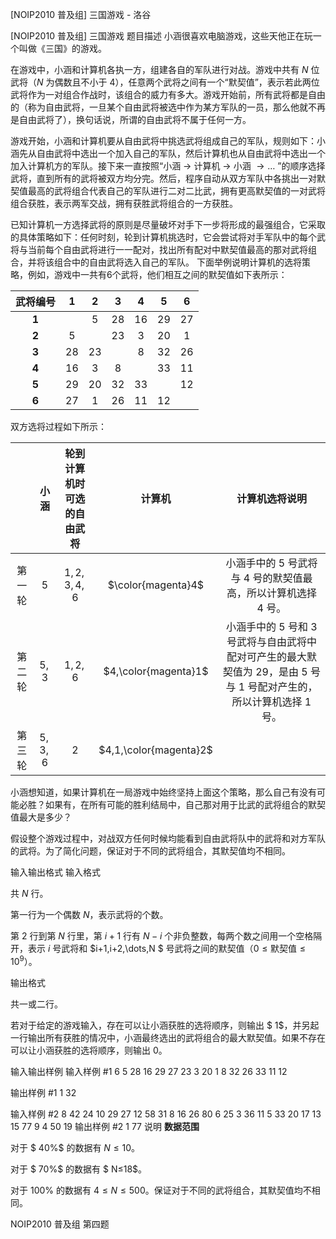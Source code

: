 



[NOIP2010 普及组] 三国游戏 - 洛谷














[NOIP2010 普及组] 三国游戏
题目描述
小涵很喜欢电脑游戏，这些天他正在玩一个叫做《三国》的游戏。

在游戏中，小涵和计算机各执一方，组建各自的军队进行对战。游戏中共有 $N$ 位武将（$N$ 为偶数且不小于 $4$），任意两个武将之间有一个“默契值”，表示若此两位武将作为一对组合作战时，该组合的威力有多大。游戏开始前，所有武将都是自由的（称为自由武将，一旦某个自由武将被选中作为某方军队的一员，那么他就不再是自由武将了），换句话说，所谓的自由武将不属于任何一方。

游戏开始，小涵和计算机要从自由武将中挑选武将组成自己的军队，规则如下：小涵先从自由武将中选出一个加入自己的军队，然后计算机也从自由武将中选出一个加入计算机方的军队。接下来一直按照“小涵 $\to$ 计算机 $\to$ 小涵 $\to\dots$ ”的顺序选择武将，直到所有的武将被双方均分完。然后，程序自动从双方军队中各挑出一对默契值最高的武将组合代表自己的军队进行二对二比武，拥有更高默契值的一对武将组合获胜，表示两军交战，拥有获胜武将组合的一方获胜。

已知计算机一方选择武将的原则是尽量破坏对手下一步将形成的最强组合，它采取的具体策略如下：任何时刻，轮到计算机挑选时，它会尝试将对手军队中的每个武将与当前每个自由武将进行一一配对，找出所有配对中默契值最高的那对武将组合，并将该组合中的自由武将选入自己的军队。 下面举例说明计算机的选将策略，例如，游戏中一共有$6$个武将，他们相互之间的默契值如下表所示：

| 武将编号 |  1   |  2   |  3   |  4   |  5   |  6   |
| :------: | :--: | :--: | :--: | :--: | :--: | :--: |
|  **1**   |      | $5$  | $28$ | $16$ | $29$ | $27$ |
|  **2**   | $5$  |      | $23$ | $3$  | $20$ | $1$  |
|  **3**   | $28$ | $23$ |      | $8$  | $32$ | $26$ |
|  **4**   | $16$ | $3$  | $8$  |      | $33$ | $11$ |
|  **5**   | $29$ | $20$ | $32$ | $33$ |      | $12$ |
|  **6**   | $27$ | $1$  | $26$ | $11$ | $12$ |      |

双方选将过程如下所示：

|        | 小涵 | 轮到计算机时可选的自由武将 |  计算机    |  计算机选将说明    |
| :----: | :--: | :----------: | :--: | :--: |
| 第一轮 | $5$ | $1,2,3,4,6$ | $\color{magenta}4$ | 小涵手中的 $5$ 号武将与 $4$ 号的默契值最高，所以计算机选择 $4$ 号。 |
| 第二轮 | $5,3$ | $1,2,6$ | $4,\color{magenta}1$ |  小涵手中的 $5$ 号和 $3$ 号武将与自由武将中配对可产生的最大默契值为 $29$，是由 $5$ 号与 $1$ 号配对产生的，所以计算机选择 $1$ 号。  |
| 第三轮 | $5,3,6$ | $2$ | $4,1,\color{magenta}2$ |      |

小涵想知道，如果计算机在一局游戏中始终坚持上面这个策略，那么自己有没有可能必胜？如果有，在所有可能的胜利结局中，自己那对用于比武的武将组合的默契值最大是多少？  

假设整个游戏过程中，对战双方任何时候均能看到自由武将队中的武将和对方军队的武将。为了简化问题，保证对于不同的武将组合，其默契值均不相同。

输入输出格式
输入格式

共 $N$ 行。

第一行为一个偶数 $N$，表示武将的个数。

第 $2$ 行到第 $N$ 行里，第 $i+1$ 行有 $N-i$ 个非负整数，每两个数之间用一个空格隔开，表示 $i$ 号武将和 $i+1,i+2,\dots,N $ 号武将之间的默契值（$0≤\text{默契值}\le10^9$）。

输出格式

共一或二行。

若对于给定的游戏输入，存在可以让小涵获胜的选将顺序，则输出 $ 1$，并另起一行输出所有获胜的情况中，小涵最终选出的武将组合的最大默契值。如果不存在可以让小涵获胜的选将顺序，则输出 $0$。

输入输出样例
输入样例 #1
6 
5 28 16 29 27 
23 3 20 1 
8 32 26 
33 11 
12 

输出样例 #1
1
32


输入样例 #2
8 
42 24 10 29 27 12 58 
31 8 16 26 80 6 
25 3 36 11 5 
33 20 17 13 
15 77 9 
4 50 
19 
输出样例 #2
1
77
说明
**数据范围**

对于 $ 40\%$ 的数据有 $N≤10$。

对于 $ 70\%$ 的数据有 $ N≤18$。

对于 $100\%$ 的数据有 $4\le N≤500$。保证对于不同的武将组合，其默契值均不相同。

NOIP2010 普及组 第四题






